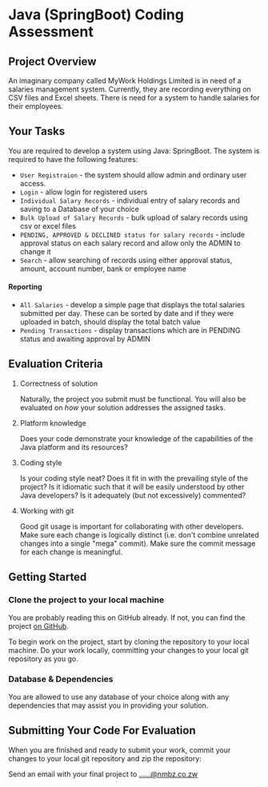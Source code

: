 Java (SpringBoot) Coding Assessment
====================================

Project Overview
----------------

An imaginary company called MyWork Holdings Limited is in need of a salaries management system. Currently, they are recording everything on CSV files and Excel sheets. There is need for a system to handle salaries for their employees.

Your Tasks
----------

You are required to develop a system using Java: SpringBoot. The system is required to have the following features:
 
* `User Registraion` - the system should allow admin and ordinary user access.
* `Login` - allow login for registered users
* `Individual Salary Records` - individual entry of salary records and saving to a Database of your choice
* `Bulk Upload of Salary Records` - bulk upload of salary records using csv or excel files
* `PENDING, APPROVED & DECLINED status for salary records` - include approval status on each salary record and allow only the ADMIN to change it
* `Search` - allow searching of records using either approval status, amount, account number, bank or employee name

#### Reporting
* `All Salaries` - develop a simple page that displays the total salaries submitted per day. These can be sorted by date and if they were uploaded in batch, should display the total batch value
* `Pending Transactions` - display transactions which are in PENDING status and awaiting approval by ADMIN


Evaluation Criteria
-------------------

1. Correctness of solution

    Naturally, the project you submit must be functional.  You will also be
    evaluated on *how* your solution addresses the assigned tasks.

2. Platform knowledge

    Does your code demonstrate your knowledge of the capabilities of the
    Java platform and its resources?

3. Coding style

    Is your coding style neat?  Does it fit in with the prevailing style of
    the project?  Is it idiomatic such that it will be easily understood by
    other Java developers?  Is it adequately (but not excessively)
    commented?

4. Working with git

    Good git usage is important for collaborating with other developers.
    Make sure each change is logically distinct (i.e. don't combine
    unrelated changes into a single "mega" commit).  Make sure the commit
    message for each change is meaningful.


Getting Started
---------------

### Clone the project to your local machine

You are probably reading this on GitHub already.  If not, you can find the
project [on GitHub](https://github.com/maffsojah/java-assessment).

To begin work on the project, start by cloning the repository to your local
machine.  Do your work locally, committing your changes to your local git
repository as you go.

### Database & Dependencies

You are allowed to use any database of your choice along with any dependencies that may assist you in providing your solution.


Submitting Your Code For Evaluation
-----------------------------------

When you are finished and ready to submit your work, commit your changes to your local git repository and zip the repository:

Send an email with your final project to ......@nmbz.co.zw